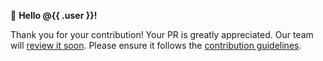 👋 **Hello @{{ .user }}!**

Thank you for your contribution! Your PR is greatly appreciated. Our team will [review it soon](https://github.com/inDriver/terraform-aws/blob/master/CONTRIBUTING.md#-pull-request-review-process). Please ensure it follows the [contribution guidelines](https://github.com/inDriver/terraform-aws/blob/master/CONTRIBUTING.md).